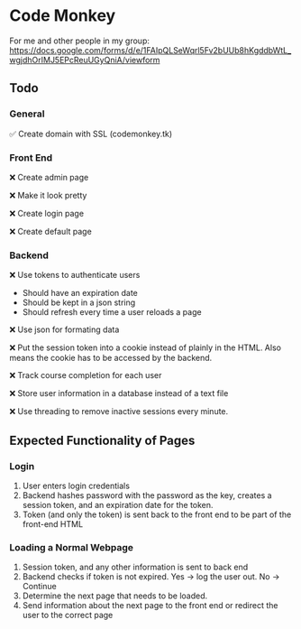 # Code Monkey

For me and other people in my group: https://docs.google.com/forms/d/e/1FAIpQLSeWqrl5Fv2bUUb8hKgddbWtL_wgjdhOrIMJ5EPcReuUGyQniA/viewform

## Todo

### General
:white_check_mark: Create domain with SSL (codemonkey.tk)

### Front End

:x: Create admin page

:x: Make it look pretty

:x: Create login page

:x: Create default page

### Backend

:x: Use tokens to authenticate users
<ul>
  <li>Should have an expiration date</li>
  <li>Should be kept in a json string</li>
  <li>Should refresh every time a user reloads a page</li>
</ul>

:x: Use json for formating data

:x: Put the session token into a cookie instead of plainly in the HTML. Also means the cookie has to be accessed by the backend.

:x: Track course completion for each user

:x: Store user information in a database instead of a text file

:x: Use threading to remove inactive sessions every minute.

## Expected Functionality of Pages

### Login
<ol>
  <li>User enters login credentials</li>
  <li>Backend hashes password with the password as the key, creates a session token, and an expiration date for the token.</li>
  <li>Token (and only the token) is sent back to the front end to be part of the front-end HTML</li>
</ol>

### Loading a Normal Webpage 
<ol>
  <li>Session token, and any other information is sent to back end</li>
  <li>Backend checks if token is not expired. Yes -> log the user out. No -> Continue</li>
  <li>Determine the next page that needs to be loaded.</li>
  <li>Send information about the next page to the front end or redirect the user to the correct page</li>
</ol>